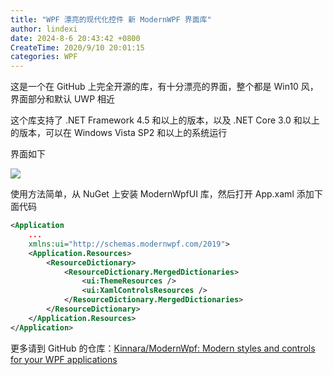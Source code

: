 ```yaml
---
title: "WPF 漂亮的现代化控件 新 ModernWPF 界面库"
author: lindexi
date: 2024-8-6 20:43:42 +0800
CreateTime: 2020/9/10 20:01:15
categories: WPF
---
```


这是一个在 GitHub 上完全开源的库，有十分漂亮的界面，整个都是 Win10 风，界面部分和默认 UWP 相近

<!--more-->


<!-- CreateTime:2020/9/10 20:01:15 -->



这个库支持了 .NET Framework 4.5 和以上的版本，以及 .NET Core 3.0 和以上的版本，可以在 Windows Vista SP2 和以上的系统运行

界面如下

<!-- ![](image/WPF 漂亮的现代化控件 新 ModernWPF 界面库/WPF 漂亮的现代化控件 新 ModernWPF 界面库0.png) -->

![](http://cdn.lindexi.site/lindexi%2F2020910202507110.jpg)

使用方法简单，从 NuGet 上安装 ModernWpfUI 库，然后打开 App.xaml 添加下面代码

```xml
<Application
    ...
    xmlns:ui="http://schemas.modernwpf.com/2019">
    <Application.Resources>
        <ResourceDictionary>
            <ResourceDictionary.MergedDictionaries>
                <ui:ThemeResources />
                <ui:XamlControlsResources />
            </ResourceDictionary.MergedDictionaries>
        </ResourceDictionary>
    </Application.Resources>
</Application>
```

更多请到 GitHub 的仓库：[Kinnara/ModernWpf: Modern styles and controls for your WPF applications](https://github.com/Kinnara/ModernWpf )

